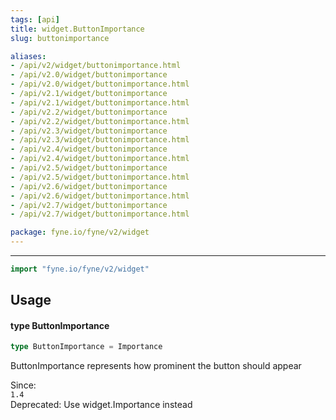 ```yaml
---
tags: [api]
title: widget.ButtonImportance
slug: buttonimportance

aliases:
- /api/v2/widget/buttonimportance.html
- /api/v2.0/widget/buttonimportance
- /api/v2.0/widget/buttonimportance.html
- /api/v2.1/widget/buttonimportance
- /api/v2.1/widget/buttonimportance.html
- /api/v2.2/widget/buttonimportance
- /api/v2.2/widget/buttonimportance.html
- /api/v2.3/widget/buttonimportance
- /api/v2.3/widget/buttonimportance.html
- /api/v2.4/widget/buttonimportance
- /api/v2.4/widget/buttonimportance.html
- /api/v2.5/widget/buttonimportance
- /api/v2.5/widget/buttonimportance.html
- /api/v2.6/widget/buttonimportance
- /api/v2.6/widget/buttonimportance.html
- /api/v2.7/widget/buttonimportance
- /api/v2.7/widget/buttonimportance.html

package: fyne.io/fyne/v2/widget
---
```



---
```go
import "fyne.io/fyne/v2/widget"
```

## Usage

#### type ButtonImportance

```go
type ButtonImportance = Importance
```

ButtonImportance represents how prominent the button should appear


<div class="since">Since: <code>
1.4</code></div>


<div class="deprecated">
Deprecated: Use widget.Importance instead</div>
